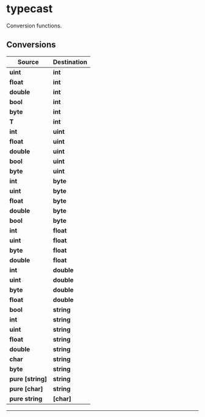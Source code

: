 # typecast

Conversion functions.
## Conversions
|Source|Destination|
|-|-|
|**uint**|**int**|
|**float**|**int**|
|**double**|**int**|
|**bool**|**int**|
|**byte**|**int**|
|**T**|**int**|
|**int**|**uint**|
|**float**|**uint**|
|**double**|**uint**|
|**bool**|**uint**|
|**byte**|**uint**|
|**int**|**byte**|
|**uint**|**byte**|
|**float**|**byte**|
|**double**|**byte**|
|**bool**|**byte**|
|**int**|**float**|
|**uint**|**float**|
|**byte**|**float**|
|**double**|**float**|
|**int**|**double**|
|**uint**|**double**|
|**byte**|**double**|
|**float**|**double**|
|**bool**|**string**|
|**int**|**string**|
|**uint**|**string**|
|**float**|**string**|
|**double**|**string**|
|**char**|**string**|
|**byte**|**string**|
|**pure [string]**|**string**|
|**pure [char]**|**string**|
|**pure string**|**[char]**|


***
